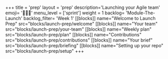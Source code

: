 +++
title = 'prep'
layout = 'prep'
description='Launching your Agile team'
emoji= '🧑🏾‍💻'
menu_level = ['sprint']
weight = 1
backlog= 'Module-The-Launch'
backlog_filter= 'Week 1'
[[blocks]]
name="Welcome to Launch Prep"
src="blocks/launch-prep/welcome"
[[blocks]]
name="Your team"
src="blocks/launch-prep/your-team"
[[blocks]]
name="Weekly plan"
src="blocks/launch-prep/plan"
[[blocks]]
name="Contributions"
src="blocks/launch-prep/contributions"
[[blocks]]
name="Your brief"
src="blocks/launch-prep/briefing"
[[blocks]]
name="Setting up your repo"
src="blocks/launch-prep/setup"
+++
